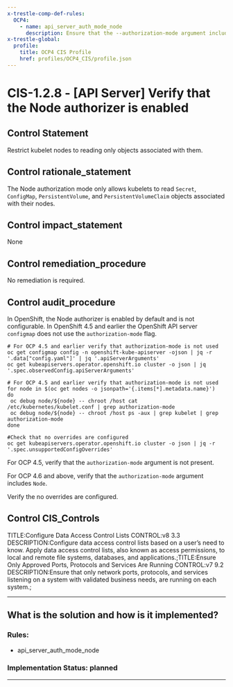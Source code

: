 ```yaml
---
x-trestle-comp-def-rules:
  OCP4:
    - name: api_server_auth_mode_node
      description: Ensure that the --authorization-mode argument includes Node
x-trestle-global:
  profile:
    title: OCP4 CIS Profile
    href: profiles/OCP4_CIS/profile.json
---
```


# CIS-1.2.8 - \[API Server\] Verify that the Node authorizer is enabled

## Control Statement

Restrict kubelet nodes to reading only objects associated with them.

## Control rationale_statement

The Node authorization mode only allows kubelets to read `Secret`, `ConfigMap`, `PersistentVolume`, and `PersistentVolumeClaim` objects associated with their nodes.

## Control impact_statement

None

## Control remediation_procedure

No remediation is required.

## Control audit_procedure

In OpenShift, the Node authorizer is enabled by default and is not configurable. In OpenShift 4.5 and earlier the OpenShift API server `configmap` does not use the `authorization-mode` flag. 

```
# For OCP 4.5 and earlier verify that authorization-mode is not used
oc get configmap config -n openshift-kube-apiserver -ojson | jq -r '.data["config.yaml"]' | jq '.apiServerArguments' 
oc get kubeapiservers.operator.openshift.io cluster -o json | jq '.spec.observedConfig.apiServerArguments'

# For OCP 4.5 and earlier verify that authorization-mode is not used
for node in $(oc get nodes -o jsonpath='{.items[*].metadata.name}')
do
 oc debug node/${node} -- chroot /host cat /etc/kubernetes/kubelet.conf | grep authorization-mode
 oc debug node/${node} -- chroot /host ps -aux | grep kubelet | grep authorization-mode
done

#Check that no overrides are configured
oc get kubeapiservers.operator.openshift.io cluster -o json | jq -r '.spec.unsupportedConfigOverrides'
```

For OCP 4.5, verify that the `authorization-mode` argument is not present. 

For OCP 4.6 and above, verify that the `authorization-mode` argument includes `Node`.

Verify the no overrides are configured.

## Control CIS_Controls

TITLE:Configure Data Access Control Lists CONTROL:v8 3.3 DESCRIPTION:Configure data access control lists based on a user’s need to know. Apply data access control lists, also known as access permissions, to local and remote file systems, databases, and applications.;TITLE:Ensure Only Approved Ports, Protocols and Services Are Running CONTROL:v7 9.2 DESCRIPTION:Ensure that only network ports, protocols, and services listening on a system with validated business needs, are running on each system.;

______________________________________________________________________

## What is the solution and how is it implemented?

<!-- For implementation status enter one of: implemented, partial, planned, alternative, not-applicable -->

<!-- Note that the list of rules under ### Rules: is read-only and changes will not be captured after assembly to JSON -->

<!-- Add control implementation description here for control: CIS-1.2.8 -->

### Rules:

  - api_server_auth_mode_node

### Implementation Status: planned

______________________________________________________________________
